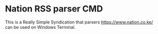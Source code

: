 # Nation RSS parser CMD

This is a Really Simple Syndication that parsers https://www.nation.co.ke/ can be used on Windows Terminal.
